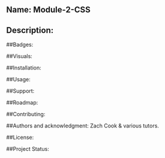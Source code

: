 ## Name: Module-2-CSS

## Description:  

##Badges:  

##Visuals:  

##Installation:

##Usage:

##Support:  

##Roadmap:  

##Contributing:  

##Authors and acknowledgment:  Zach Cook & various tutors.

##License:  

##Project Status:  
